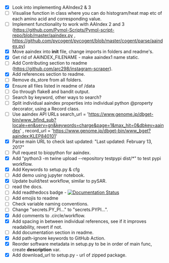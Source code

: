 - [X] Look into implementing AAIndex2 & 3
- [ ] Visualise function in class where you can do histogram/heat map etc of each amino acid and corresponding value.
- [ ] Implement functionality to work with AAIndex 2 and 3 (https://github.com/Pymol-Scripts/Pymol-script-repo/blob/master/aaindex.py , https://github.com/pycogent/pycogent/blob/master/cogent/parse/aaindex.py)
- [X] Move aaindex into __init__ file, change imports in folders and readme's.
- [X] Get rid of AAINDEX_FILENAME - make aaindex1 name static.
- [ ] Add Contributing section to readme (https://github.com/arc298/instagram-scraper).
- [X] Add references section to readme.
- [ ] Remove ds_store from all folders.
- [X] Ensure all files listed in readme of /data
- [ ] Go through flake8 and bandit output.
- [ ] Search by keyword, other ways to search?
- [ ] Split individual aaindex properties into individual python @property decorator, using a Record class.
- [ ] Use aaindex API URLs search_url = 'https://www.genome.jp/dbget-bin/www_bfind_sub?locale=en&serv=gn&keywords=charge&page=1&max_hit=0&dbkey=aaindex' , record_url = 'https://www.genome.jp/dbget-bin/www_bget?aaindex:KLEP840101'
- [X] Parse main URL to check last updated: "Last updated: February 13, 2017"
- [ ] Pull request to biopython for aaindex.
- [X] Add "python3 -m twine upload --repository testpypi dist/*" to test pypi workflow.
- [X] Add Keywords to setup.py & cfg
- [ ] Add demo using jupyter notebook.
- [X] Update build/test workflow, similar to pySAR.
- [ ] read the docs.
- [ ] Add readthedocs badge - [![Documentation Status](https://readthedocs.org/projects/ansicolortags/badge/?version=latest)](http://ansicolortags.readthedocs.io/?badge=latest)
- [ ] Add emojis to readme
- [ ] Check variable naming conventions.
- [ ] Change "secrets.PY_PI..." to "secrets.PYPI...".
- [X] Add comments to .circle/workflow.
- [X] Add spacing in between individual references, see if it improves readability, revert if not.
- [ ] Add documentation section in readme.
- [X] Add path-ignore keywords to GitHub Action.
- [X] Reorder software metadata in setup.py to be in order of main func, create __description__ var.
- [X] Add download_url to setup.py - url of zipped package.